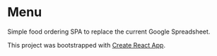 # Menu

Simple food ordering SPA to replace the current Google Spreadsheet.

This project was bootstrapped with [Create React App](https://github.com/facebook/create-react-app).
